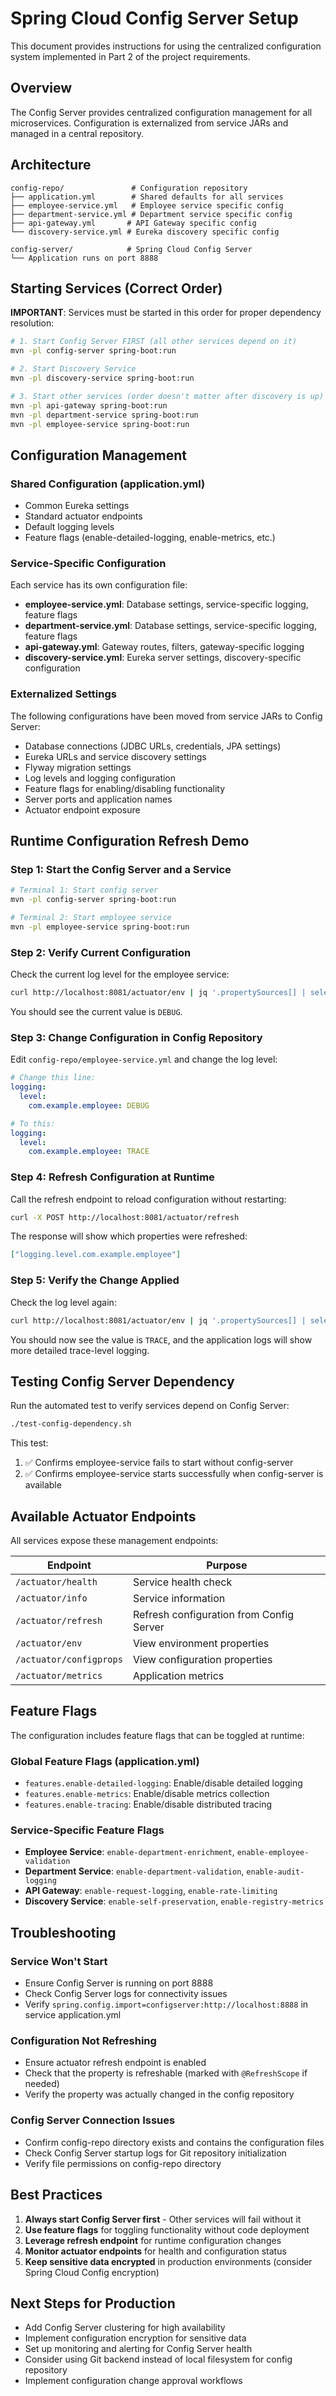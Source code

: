 # Spring Cloud Config Server Setup

This document provides instructions for using the centralized configuration system implemented in Part 2 of the project requirements.

## Overview

The Config Server provides centralized configuration management for all microservices. Configuration is externalized from service JARs and managed in a central repository.

## Architecture

```
config-repo/               # Configuration repository
├── application.yml        # Shared defaults for all services
├── employee-service.yml   # Employee service specific config
├── department-service.yml # Department service specific config
├── api-gateway.yml       # API Gateway specific config
└── discovery-service.yml # Eureka discovery specific config

config-server/            # Spring Cloud Config Server
└── Application runs on port 8888
```

## Starting Services (Correct Order)

**IMPORTANT**: Services must be started in this order for proper dependency resolution:

```bash
# 1. Start Config Server FIRST (all other services depend on it)
mvn -pl config-server spring-boot:run

# 2. Start Discovery Service
mvn -pl discovery-service spring-boot:run

# 3. Start other services (order doesn't matter after discovery is up)
mvn -pl api-gateway spring-boot:run
mvn -pl department-service spring-boot:run
mvn -pl employee-service spring-boot:run
```

## Configuration Management

### Shared Configuration (application.yml)
- Common Eureka settings
- Standard actuator endpoints
- Default logging levels
- Feature flags (enable-detailed-logging, enable-metrics, etc.)

### Service-Specific Configuration
Each service has its own configuration file:
- **employee-service.yml**: Database settings, service-specific logging, feature flags
- **department-service.yml**: Database settings, service-specific logging, feature flags
- **api-gateway.yml**: Gateway routes, filters, gateway-specific logging
- **discovery-service.yml**: Eureka server settings, discovery-specific configuration

### Externalized Settings
The following configurations have been moved from service JARs to Config Server:
- Database connections (JDBC URLs, credentials, JPA settings)
- Eureka URLs and service discovery settings
- Flyway migration settings
- Log levels and logging configuration
- Feature flags for enabling/disabling functionality
- Server ports and application names
- Actuator endpoint exposure

## Runtime Configuration Refresh Demo

### Step 1: Start the Config Server and a Service

```bash
# Terminal 1: Start config server
mvn -pl config-server spring-boot:run

# Terminal 2: Start employee service
mvn -pl employee-service spring-boot:run
```

### Step 2: Verify Current Configuration

Check the current log level for the employee service:
```bash
curl http://localhost:8081/actuator/env | jq '.propertySources[] | select(.name | contains("configserver")) | .properties."logging.level.com.example.employee"'
```

You should see the current value is `DEBUG`.

### Step 3: Change Configuration in Config Repository

Edit `config-repo/employee-service.yml` and change the log level:

```yaml
# Change this line:
logging:
  level:
    com.example.employee: DEBUG

# To this:
logging:
  level:
    com.example.employee: TRACE
```

### Step 4: Refresh Configuration at Runtime

Call the refresh endpoint to reload configuration without restarting:

```bash
curl -X POST http://localhost:8081/actuator/refresh
```

The response will show which properties were refreshed:
```json
["logging.level.com.example.employee"]
```

### Step 5: Verify the Change Applied

Check the log level again:
```bash
curl http://localhost:8081/actuator/env | jq '.propertySources[] | select(.name | contains("configserver")) | .properties."logging.level.com.example.employee"'
```

You should now see the value is `TRACE`, and the application logs will show more detailed trace-level logging.

## Testing Config Server Dependency

Run the automated test to verify services depend on Config Server:

```bash
./test-config-dependency.sh
```

This test:
1. ✅ Confirms employee-service fails to start without config-server
2. ✅ Confirms employee-service starts successfully when config-server is available

## Available Actuator Endpoints

All services expose these management endpoints:

| Endpoint | Purpose |
|----------|---------|
| `/actuator/health` | Service health check |
| `/actuator/info` | Service information |
| `/actuator/refresh` | Refresh configuration from Config Server |
| `/actuator/env` | View environment properties |
| `/actuator/configprops` | View configuration properties |
| `/actuator/metrics` | Application metrics |

## Feature Flags

The configuration includes feature flags that can be toggled at runtime:

### Global Feature Flags (application.yml)
- `features.enable-detailed-logging`: Enable/disable detailed logging
- `features.enable-metrics`: Enable/disable metrics collection
- `features.enable-tracing`: Enable/disable distributed tracing

### Service-Specific Feature Flags
- **Employee Service**: `enable-department-enrichment`, `enable-employee-validation`
- **Department Service**: `enable-department-validation`, `enable-audit-logging`
- **API Gateway**: `enable-request-logging`, `enable-rate-limiting`
- **Discovery Service**: `enable-self-preservation`, `enable-registry-metrics`

## Troubleshooting

### Service Won't Start
- Ensure Config Server is running on port 8888
- Check Config Server logs for connectivity issues
- Verify `spring.config.import=configserver:http://localhost:8888` in service application.yml

### Configuration Not Refreshing
- Ensure actuator refresh endpoint is enabled
- Check that the property is refreshable (marked with `@RefreshScope` if needed)
- Verify the property was actually changed in the config repository

### Config Server Connection Issues
- Confirm config-repo directory exists and contains the configuration files
- Check Config Server startup logs for Git repository initialization
- Verify file permissions on config-repo directory

## Best Practices

1. **Always start Config Server first** - Other services will fail without it
2. **Use feature flags** for toggling functionality without code deployment
3. **Leverage refresh endpoint** for runtime configuration changes
4. **Monitor actuator endpoints** for health and configuration status
5. **Keep sensitive data encrypted** in production environments (consider Spring Cloud Config encryption)

## Next Steps for Production

- Add Config Server clustering for high availability
- Implement configuration encryption for sensitive data
- Set up monitoring and alerting for Config Server health
- Consider using Git backend instead of local filesystem for config repository
- Implement configuration change approval workflows